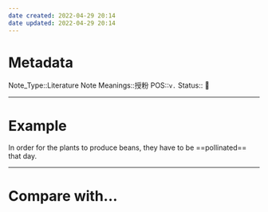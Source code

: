 ```yaml
---
date created: 2022-04-29 20:14
date updated: 2022-04-29 20:14
---
```


# Metadata

Note_Type::Literature Note
Meanings::授粉
POS::`v.`
Status:: 👶

---

# Example

In order for the plants to produce beans, they have to be ==pollinated== that day.

---

# Compare with...
